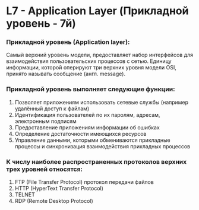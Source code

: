 # L7 - Application Layer (Прикладной уровень - 7й)

### Прикладной уровень (Application layer):

Самый верхний уровень модели, предоставляет набор интерфейсов для взаимодействия пользовательских процессов с сетью. Единицу информации, которой оперируют три верхних уровня модели OSI, принято называть сообщение (англ. message).

### Прикладной уровень выполняет следующие функции:

1. Позволяет приложениям использовать сетевые службы (например удалённый доступ к файлам)
2. Идентификация пользователей по их паролям, адресам, электронным подписям
3. Предоставление приложениям информации об ошибках
4. Определение достаточности имеющихся ресурсов
5. Управление данными, которыми обмениваются прикладные процессы и синхронизация взаимодействия прикладных процессов

### К числу наиболее распространенных протоколов верхних трех уровней относятся:

1. FTP (File Transfer Protocol) протокол передачи файлов
2. HTTP (HyperText Transfer Protocol)
3. TELNET
4. RDP (Remote Desktop Protocol)
